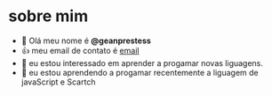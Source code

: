  # sobre mim
- 👋 Olá meu nome é **@geanprestess**
- :+1: meu email de contato é [email](gean.pretes.souza@escola.pr.gov.br)
- 👀 eu estou interessado em aprender a progamar novas liguagens.
- 🌱 eu estou aprendendo a progamar recentemente a liguagem de javaScript e Scartch



